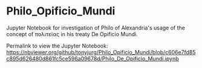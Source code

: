 # Philo_Opificio_Mundi

Jupyter Notebook for investigation of Philo of Alexandria's usage of the concept of πολιτείας in his treaty De Opificio Mundi.

Permalink to view the Jupyter Notebook: 
https://nbviewer.org/github/tonyjurg/Philo_Opificio_Mundi/blob/c606e7fd85c895d626480d861fc5ce596a09678d/Philo_De_Opificio_Mundi.ipynb
